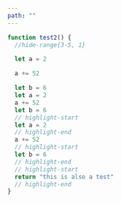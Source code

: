 ```yaml
---
path: ""
---
```


<!-- ```js
function test() {
  // highlight-start
  return "this is a test"
  // highlight-end
}
``` -->

<!-- ```js
function test2() {
  // hide-start
  return "this is also a test"
  // hide-end
}
``` -->

```js
function test2() {
  //hide-range{3-5, 1}

  let a = 2

  a += 52

  let b = 6
  let a = 2
  a += 52
  let b = 6
  // highlight-start
  let a = 2
  // highlight-end
  a += 52
  // highlight-start
  let b = 6
  // highlight-end
  // highlight-start
  return "this is also a test"
  // highlight-end
}
```
